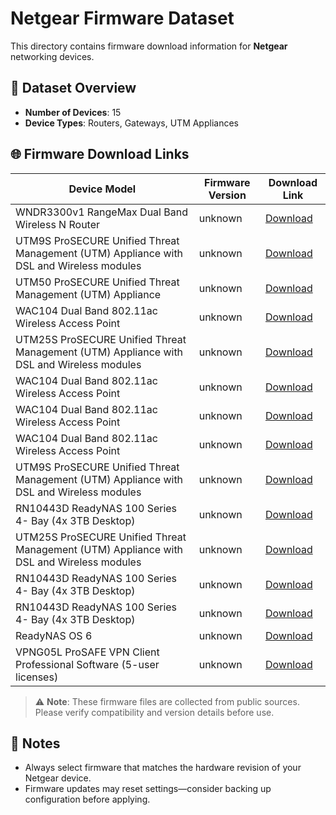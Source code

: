 # Netgear Firmware Dataset

This directory contains firmware download information for **Netgear** networking devices.

## 🔢 Dataset Overview

- **Number of Devices**: 15
- **Device Types**: Routers, Gateways, UTM Appliances

## 🌐 Firmware Download Links

| Device Model | Firmware Version | Download Link |
|--------------|------------------|---------------|
| WNDR3300v1  RangeMax Dual Band Wireless N Router | unknown | [Download](https://www.downloads.netgear.com/files/GDC/WNDR3300V1/WNDR3300-V1.0.45_1.0.45NA.zip) |
| UTM9S  ProSECURE Unified Threat Management (UTM) Appliance with DSL and Wireless modules | unknown | [Download](https://www.downloads.netgear.com/files/GDC/UTM50/UTM50-Firmware-V3.6.1-29.zip) |
| UTM50  ProSECURE Unified Threat Management (UTM) Appliance | unknown | [Download](https://www.downloads.netgear.com/files/GDC/UTM50/UTM50-Firmware-V3.5.2-14.zip) |
| WAC104  Dual Band 802.11ac Wireless Access Point | unknown | [Download](https://kb.netgear.com/000061394) |
| UTM25S  ProSECURE Unified Threat Management (UTM) Appliance with DSL and Wireless modules | unknown | [Download](https://www.downloads.netgear.com/files/GDC/UTM9S/UTM25S_9S-Firmware-V3.6.2-1.zip) |
| WAC104  Dual Band 802.11ac Wireless Access Point | unknown | [Download](https://kb.netgear.com/000062303) |
| WAC104  Dual Band 802.11ac Wireless Access Point | unknown | [Download](https://kb.netgear.com/000063694) |
| WAC104  Dual Band 802.11ac Wireless Access Point | unknown | [Download](https://kb.netgear.com/000063929) |
| UTM9S  ProSECURE Unified Threat Management (UTM) Appliance with DSL and Wireless modules | unknown | [Download](https://www.downloads.netgear.com/files/GDC/UTM50/UTM50-Firmware-V3.6.1-38.zip) |
| RN10443D  ReadyNAS 100 Series 4- Bay (4x 3TB Desktop) | unknown | [Download](https://www.downloads.netgear.com/files/GDC/READYNAS-100/ReadyNASOS-6.4.0-arm.zip) |
| UTM25S  ProSECURE Unified Threat Management (UTM) Appliance with DSL and Wireless modules | unknown | [Download](https://www.downloads.netgear.com/files/GDC/UTM9S/UTM25S_9S_U9S-Firmware-V3.6.1-38.zip) |
| RN10443D  ReadyNAS 100 Series 4- Bay (4x 3TB Desktop) | unknown | [Download](https://www.downloads.netgear.com/files/GDC/READYNAS-100/ReadyNASOS-6.0.6-arm.zip) |
| RN10443D  ReadyNAS 100 Series 4- Bay (4x 3TB Desktop) | unknown | [Download](https://www.downloads.netgear.com/files/GDC/READYNAS-100/ReadyNASOS-6.0.4-arm.zip) |
| ReadyNAS OS 6 | unknown | [Download](https://www.downloads.netgear.com/files/GDC/READYNAS-300/ReadyNASOS-6.7.5-x86_64.zip) |
| VPNG05L  ProSAFE VPN Client Professional Software (5-user licenses) | unknown | [Download](https://www.downloads.netgear.com/files/GDC/VPNG05L/NETGEARVPNClientPro_Setup_V6.30.001.zip) |

> ⚠️ **Note**: These firmware files are collected from public sources. Please verify compatibility and version details before use.

## 📝 Notes

- Always select firmware that matches the hardware revision of your Netgear device.
- Firmware updates may reset settings—consider backing up configuration before applying.
